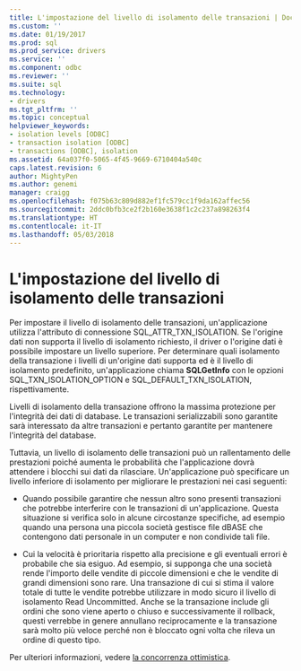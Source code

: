 ```yaml
---
title: L'impostazione del livello di isolamento delle transazioni | Documenti Microsoft
ms.custom: ''
ms.date: 01/19/2017
ms.prod: sql
ms.prod_service: drivers
ms.service: ''
ms.component: odbc
ms.reviewer: ''
ms.suite: sql
ms.technology:
- drivers
ms.tgt_pltfrm: ''
ms.topic: conceptual
helpviewer_keywords:
- isolation levels [ODBC]
- transaction isolation [ODBC]
- transactions [ODBC], isolation
ms.assetid: 64a037f0-5065-4f45-9669-6710404a540c
caps.latest.revision: 6
author: MightyPen
ms.author: genemi
manager: craigg
ms.openlocfilehash: f075b63c809d882ef1fc579cc1f9da162affec56
ms.sourcegitcommit: 2ddc0bfb3ce2f2b160e3638f1c2c237a898263f4
ms.translationtype: HT
ms.contentlocale: it-IT
ms.lasthandoff: 05/03/2018
---
```

# <a name="setting-the-transaction-isolation-level"></a>L'impostazione del livello di isolamento delle transazioni
Per impostare il livello di isolamento delle transazioni, un'applicazione utilizza l'attributo di connessione SQL_ATTR_TXN_ISOLATION. Se l'origine dati non supporta il livello di isolamento richiesto, il driver o l'origine dati è possibile impostare un livello superiore. Per determinare quali isolamento della transazione i livelli di un'origine dati supporta ed è il livello di isolamento predefinito, un'applicazione chiama **SQLGetInfo** con le opzioni SQL_TXN_ISOLATION_OPTION e SQL_DEFAULT_TXN_ISOLATION, rispettivamente.  
  
 Livelli di isolamento della transazione offrono la massima protezione per l'integrità dei dati di database. Le transazioni serializzabili sono garantite sarà interessato da altre transazioni e pertanto garantite per mantenere l'integrità del database.  
  
 Tuttavia, un livello di isolamento delle transazioni può un rallentamento delle prestazioni poiché aumenta le probabilità che l'applicazione dovrà attendere i blocchi sui dati da rilasciare. Un'applicazione può specificare un livello inferiore di isolamento per migliorare le prestazioni nei casi seguenti:  
  
-   Quando possibile garantire che nessun altro sono presenti transazioni che potrebbe interferire con le transazioni di un'applicazione. Questa situazione si verifica solo in alcune circostanze specifiche, ad esempio quando una persona una piccola società gestisce file dBASE che contengono dati personale in un computer e non condivide tali file.  
  
-   Cui la velocità è prioritaria rispetto alla precisione e gli eventuali errori è probabile che sia esiguo. Ad esempio, si supponga che una società rende l'importo delle vendite di piccole dimensioni e che le vendite di grandi dimensioni sono rare. Una transazione di cui si stima il valore totale di tutte le vendite potrebbe utilizzare in modo sicuro il livello di isolamento Read Uncommitted. Anche se la transazione include gli ordini che sono viene aperto o chiuso e successivamente il rollback, questi verrebbe in genere annullano reciprocamente e la transazione sarà molto più veloce perché non è bloccato ogni volta che rileva un ordine di questo tipo.  
  
 Per ulteriori informazioni, vedere [la concorrenza ottimistica](../../../odbc/reference/develop-app/optimistic-concurrency.md).
